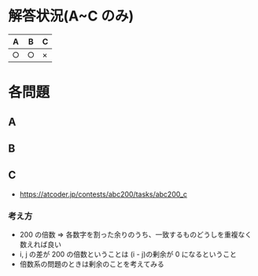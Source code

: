 # 解答状況(A~C のみ)

| A   | B   | C   |
| --- | --- | --- |
| ○   | ○   | ×   |

# 各問題

## A

## B

## C

- https://atcoder.jp/contests/abc200/tasks/abc200_c

### 考え方

- 200 の倍数 => 各数字を割った余りのうち、一致するものどうしを重複なく数えれば良い
- i, j の差が 200 の倍数ということは (i - j)の剰余が 0 になるということ
- 倍数系の問題のときは剰余のことを考えてみる
